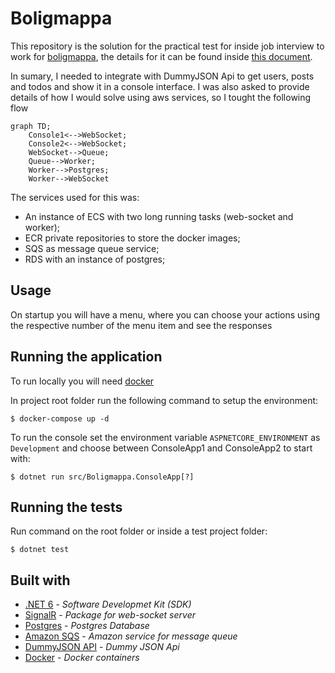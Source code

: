 # Boligmappa

This repository is the solution for the practical test for inside job interview to work for [boligmappa](./docs/dev-recruitment-pitch.pdf), the details for it can be found inside [this document](./docs/practical-test.pdf).

In sumary, I needed to integrate with DummyJSON Api to get users, posts and todos and show it in a console interface. I was also asked to provide details of how I would solve using aws services, so I tought the following flow

```mermaid
graph TD;
    Console1<-->WebSocket;
    Console2<-->WebSocket;
    WebSocket-->Queue;
    Queue-->Worker;
    Worker-->Postgres;
    Worker-->WebSocket
```

The services used for this was: 
 - An instance of ECS with two long running tasks (web-socket and worker); 
 - ECR private repositories to store the docker images; 
 - SQS as message queue service; 
 - RDS with an instance of postgres; 

## Usage

On startup you will have a menu, where you can choose your actions using the respective number of the menu item and see the responses

## Running the application

To run locally you will need [docker](https://www.docker.com/)

In project root folder run the following command to setup the environment:

```
$ docker-compose up -d
```

To run the console set the environment variable `ASPNETCORE_ENVIRONMENT` as `Development` and choose between ConsoleApp1 and ConsoleApp2 to start with:

```
$ dotnet run src/Boligmappa.ConsoleApp[?]
```

## Running the tests

Run command on the root folder or inside a test project folder:

```
$ dotnet test
```

## Built with

- [.NET 6](https://dotnet.microsoft.com/en-us/download/dotnet/6.0) - _Software Developmet Kit (SDK)_
- [SignalR](https://dotnet.microsoft.com/en-us/apps/aspnet/signalr) - _Package for web-socket server_
- [Postgres](https://www.postgresql.org/) - _Postgres Database_
- [Amazon SQS](https://aws.amazon.com/sqs/) - _Amazon service for message queue_
- [DummyJSON API](https://dummyjson.com/) - _Dummy JSON Api_
- [Docker](https://www.docker.com/) - _Docker containers_